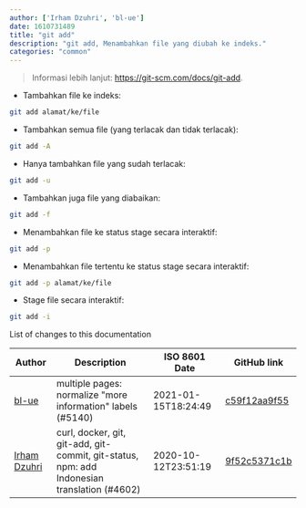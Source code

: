 ```yaml
---
author: ['Irham Dzuhri', 'bl-ue']
date: 1610731489
title: "git add"
description: "git add, Menambahkan file yang diubah ke indeks."
categories: "common"
---
```

> Informasi lebih lanjut: <https://git-scm.com/docs/git-add>.

- Tambahkan file ke indeks:

```bash
git add alamat/ke/file
```

- Tambahkan semua file (yang terlacak dan tidak terlacak):

```bash
git add -A
```

- Hanya tambahkan file yang sudah terlacak:

```bash
git add -u
```

- Tambahkan juga file yang diabaikan:

```bash
git add -f
```

- Menambahkan file ke status stage secara interaktif:

```bash
git add -p
```

- Menambahkan file tertentu ke status stage secara interaktif:

```bash
git add -p alamat/ke/file
```

- Stage file secara interaktif:

```bash
git add -i
```
List of changes to this documentation


Author | Description | ISO 8601 Date | GitHub link
------|-----|-----|-----
[bl-ue](mailto:54780737+bl-ue@users.noreply.github.com) | multiple pages: normalize "more information" labels (#5140) | 2021-01-15T18:24:49 | [c59f12aa9f55](https://github.com/tldr-pages/tldr/commit/c59f12aa9f55d85612ba22e4da86db293ff76977)
[Irham Dzuhri](mailto:irhamdz@gmail.com) | curl, docker, git, git-add, git-commit, git-status, npm: add Indonesian translation (#4602) | 2020-10-12T23:51:19 | [9f52c5371c1b](https://github.com/tldr-pages/tldr/commit/9f52c5371c1baeffc86b9dd2f651ebedb493700b)

